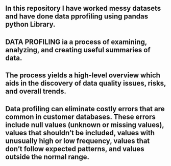 ## In this repository I have worked messy datasets and have done data pprofiling using pandas python Library.
## DATA PROFILING ia a process of examining, analyzing, and creating useful summaries of data.
## The process yields a high-level overview which aids in the discovery of data quality issues, risks, and overall trends. 
## Data profiling can eliminate costly errors that are common in customer databases. These errors include null values (unknown or missing values), values that shouldn’t be included, values with unusually high or low frequency, values that don’t follow expected patterns, and values outside the normal range.
